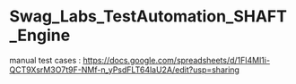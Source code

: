 # Swag_Labs_TestAutomation_SHAFT_Engine

manual test cases : https://docs.google.com/spreadsheets/d/1Fl4Ml1i-QCT9XsrM3O7t9F-NMf-n_yPsdFLT64laU2A/edit?usp=sharing
